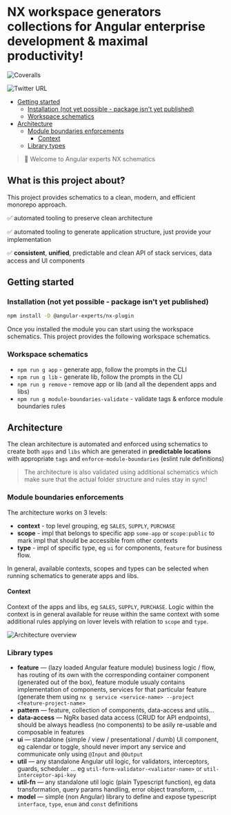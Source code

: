 # NX workspace generators collections for Angular enterprise development & maximal productivity!

![Coveralls](https://img.shields.io/coveralls/github/angular-experts-io/nx)

![Twitter URL](https://img.shields.io/twitter/url?label=Angular%20Experts&style=social&url=https%3A%2F%2Ftwitter.com%2Fangularexperts_)



<!-- START doctoc generated TOC please keep comment here to allow auto update -->
<!-- DON'T EDIT THIS SECTION, INSTEAD RE-RUN doctoc TO UPDATE -->

- [Getting started](#getting-started)
  - [Installation (not yet possible - package isn't yet published)](#installation-not-yet-possible---package-isnt-yet-published)
  - [Workspace schematics](#workspace-schematics)
- [Architecture](#architecture)
  - [Module boundaries enforcements](#module-boundaries-enforcements)
    - [Context](#context)
  - [Library types](#library-types)

<!-- END doctoc generated TOC please keep comment here to allow auto update -->


> 👋 Welcome to Angular experts NX schematics

## What is this project about?

This project provides schematics to a clean, modern, and efficient monorepo approach.

✅ automated tooling to preserve clean architecture

✅ automated tooling to generate application structure, just provide your implementation

✅ **consistent**, **unified**, predictable and clean API of stack services, data access and UI components

## Getting started

### Installation (not yet possible - package isn't yet published)

```bash
npm install -D @angular-experts/nx-plugin
```

Once you installed the module you can start using the workspace schematics. This project provides the following workspace schematics.

### Workspace schematics

- `npm run g app` - generate app, follow the prompts in the CLI
- `npm run g lib` - generate lib, follow the prompts in the CLI
- `npm run g remove` - remove app or lib (and all the dependent apps and libs)
- `npm run g module-boundaries-validate` - validate tags & enforce module boundaries rules

## Architecture

The clean architecture is automated and enforced using schematics to create both `apps` and `libs` which are generated in **predictable locations** with appropriate `tags` and `enforce-module-boundaries` (eslint rule definitions)

> The architecture is also validated using additional schematics which make sure that the actual folder structure and rules stay in sync!

### Module boundaries enforcements

The architecture works on 3 levels:

- **context** - top level grouping, eg `SALES`, `SUPPLY`, `PURCHASE`
- **scope** - impl that belongs to specific app `some-app` or `scope:public` to mark impl that should be accessible from other contexts
- **type** - impl of specific type, eg `ui` for components, `feature` for business flow.

In general, available contexts, scopes and types can be selected when running schematics to generate apps and libs.

#### Context

Context of the apps and libs, eg `SALES`, `SUPPLY`, `PURCHASE`. Logic within the context is in general available for reuse within the same context with some additional rules applying on lover levels with relation to `scope` and `type`.

![Architecture overview](https://raw.githubusercontent.com/angular-experts-io/nx/main/doc/architecture.svg)

### Library types

- **feature** &mdash; (lazy loaded Angular feature module) business logic / flow, has routing of its own with the corresponding container component (generated out of the box), feature module usualy contains implementation of components, services for that particular feature (generate them using `nx g service <service-name> --project <feature-project-name>`
- **pattern** &mdash; feature, collection of components, data-access and utils...
- **data-access** &mdash; NgRx based data access (CRUD for API endpoints), should be always headless (no components) to be asily re-usable and composable in features
- **ui** &mdash; standalone (simple / view / presentational / dumb) UI component, eg calendar or toggle, should never import any service and communicate only using `@Input` and `@Output`
- **util** &mdash; any standalone Angular util logic, for validators, interceptors, guards, scheduler ... eg `util-form-validator-<valiator-name>` or `util-interceptor-api-key`
- **util-fn** &mdash; any standalone util logic (plain Typescript function), eg data transformation, query params handling, error object transform, ...
- **model** &mdash; simple (non Angular) library to define and expose typescript `interface`, `type`, `enum` and `const` definitions

